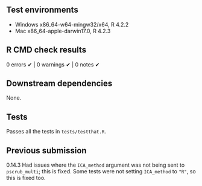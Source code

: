 ## Test environments

* Windows x86_64-w64-mingw32/x64, R 4.2.2
* Mac x86_64-apple-darwin17.0, R 4.2.3

## R CMD check results

0 errors ✔ | 0 warnings ✔ | 0 notes ✔

## Downstream dependencies

None.

## Tests

Passes all the tests in `tests/testthat.R`.

## Previous submission

0.14.3 Had issues where the `ICA_method` argument was not being sent to `pscrub_multi`; this is fixed. Some tests were not setting `ICA_method` to `"R"`, so this is fixed too.